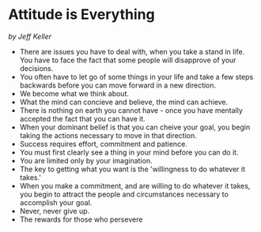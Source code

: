 # Attitude is Everything

*by Jeff Keller*

- There are issues you have to deal with, when you take a stand in life. You have to face the fact that some people will disapprove of your decisions.
- You often have to let go of some things in your life and take a few steps backwards before you can move forward in a new direction.
- We become what we think about.
- What the mind can concieve and believe, the mind can achieve.
- There is nothing on earth you cannot have - once you have mentally accepted the fact that you can have it.
- When your dominant belief is that you can cheive your goal, you begin taking the actions necessary to move in that direction.
- Success requires effort, commitment and patience.
- You must first clearly see a thing in your mind before you can do it.
- You are limited only by your imagination.
- The key to getting what you want is the 'willingness to do whatever it takes.'
- When you make a commitment, and are willing to do whatever it takes, you begin to attract the people and circumstances necessary to accomplish your goal.
- Never, never give up.
- The rewards for those who persevere
